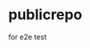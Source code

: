 # publicrepo
for e2e test























































































































